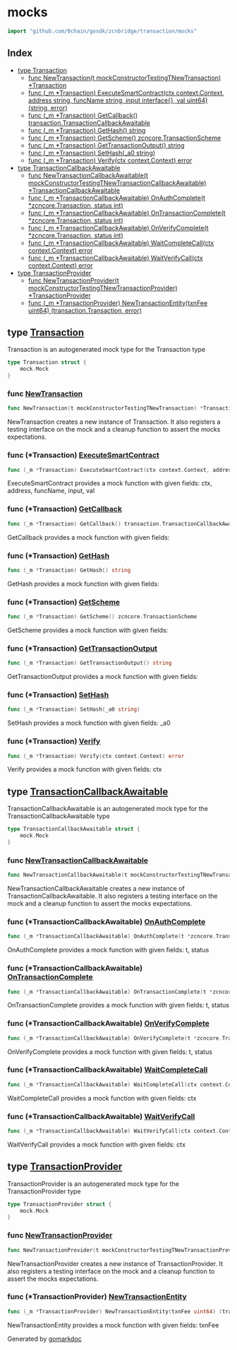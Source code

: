 <!-- Code generated by gomarkdoc. DO NOT EDIT -->

# mocks

```go
import "github.com/0chain/gosdk/zcnbridge/transaction/mocks"
```

## Index

- [type Transaction](<#Transaction>)
  - [func NewTransaction\(t mockConstructorTestingTNewTransaction\) \*Transaction](<#NewTransaction>)
  - [func \(\_m \*Transaction\) ExecuteSmartContract\(ctx context.Context, address string, funcName string, input interface\{\}, val uint64\) \(string, error\)](<#Transaction.ExecuteSmartContract>)
  - [func \(\_m \*Transaction\) GetCallback\(\) transaction.TransactionCallbackAwaitable](<#Transaction.GetCallback>)
  - [func \(\_m \*Transaction\) GetHash\(\) string](<#Transaction.GetHash>)
  - [func \(\_m \*Transaction\) GetScheme\(\) zcncore.TransactionScheme](<#Transaction.GetScheme>)
  - [func \(\_m \*Transaction\) GetTransactionOutput\(\) string](<#Transaction.GetTransactionOutput>)
  - [func \(\_m \*Transaction\) SetHash\(\_a0 string\)](<#Transaction.SetHash>)
  - [func \(\_m \*Transaction\) Verify\(ctx context.Context\) error](<#Transaction.Verify>)
- [type TransactionCallbackAwaitable](<#TransactionCallbackAwaitable>)
  - [func NewTransactionCallbackAwaitable\(t mockConstructorTestingTNewTransactionCallbackAwaitable\) \*TransactionCallbackAwaitable](<#NewTransactionCallbackAwaitable>)
  - [func \(\_m \*TransactionCallbackAwaitable\) OnAuthComplete\(t \*zcncore.Transaction, status int\)](<#TransactionCallbackAwaitable.OnAuthComplete>)
  - [func \(\_m \*TransactionCallbackAwaitable\) OnTransactionComplete\(t \*zcncore.Transaction, status int\)](<#TransactionCallbackAwaitable.OnTransactionComplete>)
  - [func \(\_m \*TransactionCallbackAwaitable\) OnVerifyComplete\(t \*zcncore.Transaction, status int\)](<#TransactionCallbackAwaitable.OnVerifyComplete>)
  - [func \(\_m \*TransactionCallbackAwaitable\) WaitCompleteCall\(ctx context.Context\) error](<#TransactionCallbackAwaitable.WaitCompleteCall>)
  - [func \(\_m \*TransactionCallbackAwaitable\) WaitVerifyCall\(ctx context.Context\) error](<#TransactionCallbackAwaitable.WaitVerifyCall>)
- [type TransactionProvider](<#TransactionProvider>)
  - [func NewTransactionProvider\(t mockConstructorTestingTNewTransactionProvider\) \*TransactionProvider](<#NewTransactionProvider>)
  - [func \(\_m \*TransactionProvider\) NewTransactionEntity\(txnFee uint64\) \(transaction.Transaction, error\)](<#TransactionProvider.NewTransactionEntity>)


<a name="Transaction"></a>
## type [Transaction](<https://github.com/0chain/gosdk/blob/staging/zcnbridge/transaction/mocks/Transaction.go#L15-L17>)

Transaction is an autogenerated mock type for the Transaction type

```go
type Transaction struct {
    mock.Mock
}
```

<a name="NewTransaction"></a>
### func [NewTransaction](<https://github.com/0chain/gosdk/blob/staging/zcnbridge/transaction/mocks/Transaction.go#L128>)

```go
func NewTransaction(t mockConstructorTestingTNewTransaction) *Transaction
```

NewTransaction creates a new instance of Transaction. It also registers a testing interface on the mock and a cleanup function to assert the mocks expectations.

<a name="Transaction.ExecuteSmartContract"></a>
### func \(\*Transaction\) [ExecuteSmartContract](<https://github.com/0chain/gosdk/blob/staging/zcnbridge/transaction/mocks/Transaction.go#L20>)

```go
func (_m *Transaction) ExecuteSmartContract(ctx context.Context, address string, funcName string, input interface{}, val uint64) (string, error)
```

ExecuteSmartContract provides a mock function with given fields: ctx, address, funcName, input, val

<a name="Transaction.GetCallback"></a>
### func \(\*Transaction\) [GetCallback](<https://github.com/0chain/gosdk/blob/staging/zcnbridge/transaction/mocks/Transaction.go#L44>)

```go
func (_m *Transaction) GetCallback() transaction.TransactionCallbackAwaitable
```

GetCallback provides a mock function with given fields:

<a name="Transaction.GetHash"></a>
### func \(\*Transaction\) [GetHash](<https://github.com/0chain/gosdk/blob/staging/zcnbridge/transaction/mocks/Transaction.go#L60>)

```go
func (_m *Transaction) GetHash() string
```

GetHash provides a mock function with given fields:

<a name="Transaction.GetScheme"></a>
### func \(\*Transaction\) [GetScheme](<https://github.com/0chain/gosdk/blob/staging/zcnbridge/transaction/mocks/Transaction.go#L74>)

```go
func (_m *Transaction) GetScheme() zcncore.TransactionScheme
```

GetScheme provides a mock function with given fields:

<a name="Transaction.GetTransactionOutput"></a>
### func \(\*Transaction\) [GetTransactionOutput](<https://github.com/0chain/gosdk/blob/staging/zcnbridge/transaction/mocks/Transaction.go#L90>)

```go
func (_m *Transaction) GetTransactionOutput() string
```

GetTransactionOutput provides a mock function with given fields:

<a name="Transaction.SetHash"></a>
### func \(\*Transaction\) [SetHash](<https://github.com/0chain/gosdk/blob/staging/zcnbridge/transaction/mocks/Transaction.go#L104>)

```go
func (_m *Transaction) SetHash(_a0 string)
```

SetHash provides a mock function with given fields: \_a0

<a name="Transaction.Verify"></a>
### func \(\*Transaction\) [Verify](<https://github.com/0chain/gosdk/blob/staging/zcnbridge/transaction/mocks/Transaction.go#L109>)

```go
func (_m *Transaction) Verify(ctx context.Context) error
```

Verify provides a mock function with given fields: ctx

<a name="TransactionCallbackAwaitable"></a>
## type [TransactionCallbackAwaitable](<https://github.com/0chain/gosdk/blob/staging/zcnbridge/transaction/mocks/TransactionCallbackAwaitable.go#L14-L16>)

TransactionCallbackAwaitable is an autogenerated mock type for the TransactionCallbackAwaitable type

```go
type TransactionCallbackAwaitable struct {
    mock.Mock
}
```

<a name="NewTransactionCallbackAwaitable"></a>
### func [NewTransactionCallbackAwaitable](<https://github.com/0chain/gosdk/blob/staging/zcnbridge/transaction/mocks/TransactionCallbackAwaitable.go#L67>)

```go
func NewTransactionCallbackAwaitable(t mockConstructorTestingTNewTransactionCallbackAwaitable) *TransactionCallbackAwaitable
```

NewTransactionCallbackAwaitable creates a new instance of TransactionCallbackAwaitable. It also registers a testing interface on the mock and a cleanup function to assert the mocks expectations.

<a name="TransactionCallbackAwaitable.OnAuthComplete"></a>
### func \(\*TransactionCallbackAwaitable\) [OnAuthComplete](<https://github.com/0chain/gosdk/blob/staging/zcnbridge/transaction/mocks/TransactionCallbackAwaitable.go#L19>)

```go
func (_m *TransactionCallbackAwaitable) OnAuthComplete(t *zcncore.Transaction, status int)
```

OnAuthComplete provides a mock function with given fields: t, status

<a name="TransactionCallbackAwaitable.OnTransactionComplete"></a>
### func \(\*TransactionCallbackAwaitable\) [OnTransactionComplete](<https://github.com/0chain/gosdk/blob/staging/zcnbridge/transaction/mocks/TransactionCallbackAwaitable.go#L24>)

```go
func (_m *TransactionCallbackAwaitable) OnTransactionComplete(t *zcncore.Transaction, status int)
```

OnTransactionComplete provides a mock function with given fields: t, status

<a name="TransactionCallbackAwaitable.OnVerifyComplete"></a>
### func \(\*TransactionCallbackAwaitable\) [OnVerifyComplete](<https://github.com/0chain/gosdk/blob/staging/zcnbridge/transaction/mocks/TransactionCallbackAwaitable.go#L29>)

```go
func (_m *TransactionCallbackAwaitable) OnVerifyComplete(t *zcncore.Transaction, status int)
```

OnVerifyComplete provides a mock function with given fields: t, status

<a name="TransactionCallbackAwaitable.WaitCompleteCall"></a>
### func \(\*TransactionCallbackAwaitable\) [WaitCompleteCall](<https://github.com/0chain/gosdk/blob/staging/zcnbridge/transaction/mocks/TransactionCallbackAwaitable.go#L34>)

```go
func (_m *TransactionCallbackAwaitable) WaitCompleteCall(ctx context.Context) error
```

WaitCompleteCall provides a mock function with given fields: ctx

<a name="TransactionCallbackAwaitable.WaitVerifyCall"></a>
### func \(\*TransactionCallbackAwaitable\) [WaitVerifyCall](<https://github.com/0chain/gosdk/blob/staging/zcnbridge/transaction/mocks/TransactionCallbackAwaitable.go#L48>)

```go
func (_m *TransactionCallbackAwaitable) WaitVerifyCall(ctx context.Context) error
```

WaitVerifyCall provides a mock function with given fields: ctx

<a name="TransactionProvider"></a>
## type [TransactionProvider](<https://github.com/0chain/gosdk/blob/staging/zcnbridge/transaction/mocks/TransactionProvider.go#L11-L13>)

TransactionProvider is an autogenerated mock type for the TransactionProvider type

```go
type TransactionProvider struct {
    mock.Mock
}
```

<a name="NewTransactionProvider"></a>
### func [NewTransactionProvider](<https://github.com/0chain/gosdk/blob/staging/zcnbridge/transaction/mocks/TransactionProvider.go#L47>)

```go
func NewTransactionProvider(t mockConstructorTestingTNewTransactionProvider) *TransactionProvider
```

NewTransactionProvider creates a new instance of TransactionProvider. It also registers a testing interface on the mock and a cleanup function to assert the mocks expectations.

<a name="TransactionProvider.NewTransactionEntity"></a>
### func \(\*TransactionProvider\) [NewTransactionEntity](<https://github.com/0chain/gosdk/blob/staging/zcnbridge/transaction/mocks/TransactionProvider.go#L16>)

```go
func (_m *TransactionProvider) NewTransactionEntity(txnFee uint64) (transaction.Transaction, error)
```

NewTransactionEntity provides a mock function with given fields: txnFee

Generated by [gomarkdoc](<https://github.com/princjef/gomarkdoc>)
